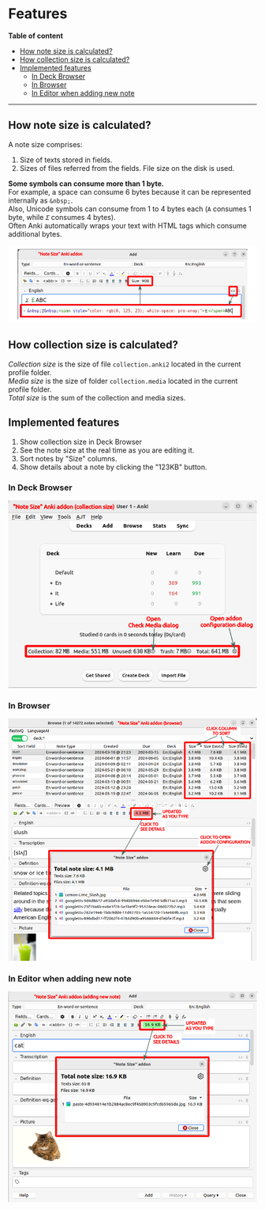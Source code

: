 # Features

**Table of content**

<!--TOC-->

- [How note size is calculated?](#how-note-size-is-calculated)
- [How collection size is calculated?](#how-collection-size-is-calculated)
- [Implemented features](#implemented-features)
  - [In Deck Browser](#in-deck-browser)
  - [In Browser](#in-browser)
  - [In Editor when adding new note](#in-editor-when-adding-new-note)

<!--TOC-->

---

## How note size is calculated?

A note size comprises:

1. Size of texts stored in fields.
2. Sizes of files referred from the fields. File size on the disk is used.

**Some symbols can consume more than 1 byte.**  
For example, a space can consume 6 bytes because it can be represented internally as `&nbsp;`.  
Also, Unicode symbols can consume from 1 to 4 bytes each (`A` consumes 1 byte, while `𝛴` consumes 4 bytes).  
Often Anki automatically wraps your text with HTML tags which consume additional bytes.

![](https://raw.githubusercontent.com/Aleks-Ya/note-size-anki-addon/main/docs/images/calculate-note-size.png)

## How collection size is calculated?

_Collection size_ is the size of file `collection.anki2` located in the current profile folder.  
_Media size_ is the size of folder `collection.media` located in the current profile folder.  
_Total size_ is the sum of the collection and media sizes.

## Implemented features

1. Show collection size in Deck Browser
2. See the note size at the real time as you are editing it.
3. Sort notes by "Size" columns.
4. Show details about a note by clicking the "123KB" button.

### In Deck Browser

![](https://raw.githubusercontent.com/Aleks-Ya/note-size-anki-addon/main/docs/images/collection-size.png)

### In Browser

![](https://raw.githubusercontent.com/Aleks-Ya/note-size-anki-addon/main/docs/images/edit-note.png)

### In Editor when adding new note

![](https://raw.githubusercontent.com/Aleks-Ya/note-size-anki-addon/main/docs/images/add-note.png)
